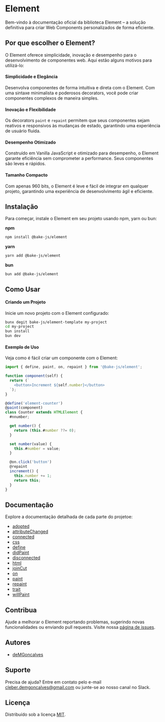 # Element

Bem-vindo à documentação oficial da biblioteca Element – a solução definitiva para criar Web Components personalizados de forma eficiente.

## Por que escolher o Element?

O Element oferece simplicidade, inovação e desempenho para o desenvolvimento de componentes web. Aqui estão alguns motivos para utilizá-lo:

#### Simplicidade e Elegância

Desenvolva componentes de forma intuitiva e direta com o Element. Com uma sintaxe minimalista e poderosos decorators, você pode criar componentes complexos de maneira simples.

#### Inovação e Flexibilidade

Os decorators `paint` e `repaint` permitem que seus componentes sejam reativos e responsivos às mudanças de estado, garantindo uma experiência de usuário fluida.

#### Desempenho Otimizado

Construído em Vanilla JavaScript e otimizado para desempenho, o Element garante eficiência sem comprometer a performance. Seus componentes são leves e rápidos.

#### Tamanho Compacto

Com apenas 960 bits, o Element é leve e fácil de integrar em qualquer projeto, garantindo uma experiência de desenvolvimento ágil e eficiente.

## Instalação

Para começar, instale o Element em seu projeto usando npm, yarn ou bun:

**npm**

```bash
npm install @bake-js/element
```

**yarn**

```bash
yarn add @bake-js/element
```

**bun**

```bash
bun add @bake-js/element
```

## Como Usar

#### Criando um Projeto

Inicie um novo projeto com o Element configurado:

```bash
bunx degit bake-js/element-template my-project
cd my-project
bun install
bun dev
```

#### Exemplo de Uso

Veja como é fácil criar um componente com o Element:

```javascript
import { define, paint, on, repaint } from '@bake-js/element';

function component(self) {
  return (`
    <button>Increment ${self.number}</button>
  `);
}

@define('element-counter')
@paint(component)
class Counter extends HTMLElement {
  #nnumber;

  get number() {
    return (this.#number ??= 0);
  }

  set number(value) {
    this.#number = value;
  }

  @on.click('button')
  @repaint
  increment() {
    this.number += 1;
    return this;
  }
}
```

## Documentação

Explore a documentação detalhada de cada parte do projetoe:

- [adopted](https://github.com/bake-js/element/blob/main/src/adopted/README.md)
- [attributeChanged](https://github.com/bake-js/element/blob/main/src/attributeChanged/README.md)
- [connected](https://github.com/bake-js/element/blob/main/src/connected/README.md)
- [css](https://github.com/bake-js/element/blob/main/src/css/README.md)
- [define](https://github.com/bake-js/element/blob/main/src/define/README.md)
- [didPaint](https://github.com/bake-js/element/blob/main/src/didPaint/README.md)
- [disconnected](https://github.com/bake-js/element/blob/main/src/disconnected/README.md)
- [html](https://github.com/bake-js/element/blob/main/src/html/README.md)
- [joinCut](https://github.com/bake-js/element/blob/main/src/joinCut/README.md)
- [on](https://github.com/bake-js/element/blob/main/src/on/README.md)
- [paint](https://github.com/bake-js/element/blob/main/src/paint/README.md)
- [repaint](https://github.com/bake-js/element/blob/main/src/repaint/README.md)
- [trait](https://github.com/bake-js/element/blob/main/src/trait/README.md)
- [willPaint](https://github.com/bake-js/element/blob/main/src/willPaint/README.md)

## Contribua

Ajude a melhorar o Element reportando problemas, sugerindo novas funcionalidades ou enviando pull requests. Visite nossa [página de issues](https://github.com/bake-js/element/issues).

## Autores

- [deMGoncalves](https://www.github.com/deMGoncalves)

## Suporte

Precisa de ajuda? Entre em contato pelo e-mail cleber.demgoncalves@gmail.com ou junte-se ao nosso canal no Slack.

## Licença

Distribuído sob a licença [MIT](https://choosealicense.com/licenses/mit/).

